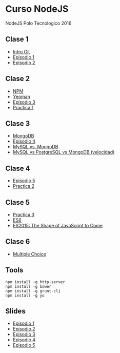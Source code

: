 # Curso NodeJS
NodeJS Polo Tecnologico 2016

## Clase 1

- [Intro Git](http://cortezcristian.com/curso-node-js/material/slides/episodio1.html#/3)
- [Episodio 1](http://cortezcristian.com/curso-node-js/material/slides/episodio1.html#/)
- [Episodio 2](http://cortezcristian.com/curso-node-js/material/slides/episodio2.html#/)

## Clase 2

- [NPM](http://cortezcristian.com/curso-node-js/material/slides/episodio2.html#/6)
- [Yeoman](http://cortezcristian.com/talks/nodejs-goodies/#/13)
- [Episodio 3](http://cortezcristian.com/curso-node-js/material/slides/episodio3.html#/)
- [Practica 1](https://github.com/cortezcristian/express4crud)

## Clase 3
- [MongoDB](http://cortezcristian.com/curso-node-js/material/slides/episodio1.html#/5)
- [Episodio 4](http://cortezcristian.com/curso-node-js/material/slides/episodio4.html#/)
- [MySQL vs. MongoDB](http://vschart.com/compare/mysql/vs/mongodb)
- [MySQL vs PostgreSQL vs MongoDB (velocidad)](http://macool.me/mysql-vs-postgresql-vs-mongodb-velocidad/04)

## Clase 4
- [Episodio 5](http://cortezcristian.com/curso-node-js/material/slides/episodio5.html#/)
- [Practica 2](https://github.com/cortezcristian/express4passport-local)

## Clase 5
- [Practica 3](https://github.com/cortezcristian/express4socketio)
- [ES6](https://github.com/lukehoban/es6features#enhanced-object-literals)
- [ES2015: The Shape of JavaScript to Come](https://www.codeschool.com/courses/es2015-the-shape-of-javascript-to-come)

## Clase 6

- [Multiple Choice](https://docs.google.com/forms/d/15zLcJUoFs13Dm0sMbYSsVR5pMGTyA0eid6zZFEkGYIQ/viewform#start=publishanalytics)

## Tools

```
npm install -g http-server
npm install -g bower
npm install -g grunt-cli
npm install -g yo
```

## Slides

- [Episodio 1](http://cortezcristian.com/curso-node-js/material/slides/episodio1.html#/)
- [Episodio 2](http://cortezcristian.com/curso-node-js/material/slides/episodio2.html#/)
- [Episodio 3](http://cortezcristian.com/curso-node-js/material/slides/episodio3.html#/)
- [Episodio 4](http://cortezcristian.com/curso-node-js/material/slides/episodio4.html#/)
- [Episodio 5](http://cortezcristian.com/curso-node-js/material/slides/episodio5.html#/)
